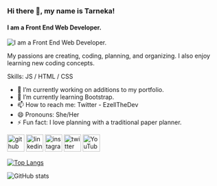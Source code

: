### Hi there 👋, my name is Tarneka!
#### I am a Front End Web Developer.
![I am a Front End Web Developer.](https://pbs.twimg.com/profile_banners/1272380788374417412/1639115001/1500x500)

My passions are creating, coding, planning, and organizing. I also enjoy learning new coding concepts.

Skills: JS / HTML / CSS

- 🔭 I’m currently working on additions to my portfolio.  
- 🌱 I’m currently learning Bootstrap. 
- 📫 How to reach me: Twitter - EzellTheDev 
- 😄 Pronouns: She/Her 
- ⚡ Fun fact: I love planning with a traditional paper planner.  


[<img src='https://cdn.jsdelivr.net/npm/simple-icons@3.0.1/icons/github.svg' alt='github' height='40'>](https://github.com/trezell85)  [<img src='https://cdn.jsdelivr.net/npm/simple-icons@3.0.1/icons/linkedin.svg' alt='linkedin' height='40'>](https://www.linkedin.com/in/tarneka-ezell/)  [<img src='https://cdn.jsdelivr.net/npm/simple-icons@3.0.1/icons/instagram.svg' alt='instagram' height='40'>](https://www.instagram.com/EzellTheDev/)  [<img src='https://cdn.jsdelivr.net/npm/simple-icons@3.0.1/icons/twitter.svg' alt='twitter' height='40'>](https://twitter.com/EzellTheDev)  [<img src='https://cdn.jsdelivr.net/npm/simple-icons@3.0.1/icons/youtube.svg' alt='YouTube' height='40'>](https://www.youtube.com/channel/HlJoexghgE7YVeiAhV_6Qg)  

[![Top Langs](https://github-readme-stats.vercel.app/api/top-langs/?username=trezell85)](https://github.com/anuraghazra/github-readme-stats)

![GitHub stats](https://github-readme-stats.vercel.app/api?username=trezell85&show_icons=true&count_private=true)  


